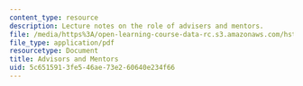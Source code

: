 ```yaml
---
content_type: resource
description: Lecture notes on the role of advisers and mentors.
file: /media/https%3A/open-learning-course-data-rc.s3.amazonaws.com/hst-502-survival-skills-for-researchers-the-responsible-conduct-of-research-spring-2003/5c6515913fe546ae73e260640e234f66_9mentorsadvisorsha.pdf
file_type: application/pdf
resourcetype: Document
title: Advisors and Mentors
uid: 5c651591-3fe5-46ae-73e2-60640e234f66
---
```

